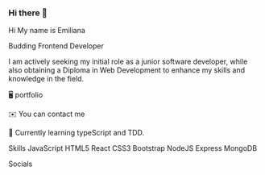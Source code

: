 ### Hi there 👋

Hi My name is Emiliana

Budding Frontend Developer

I am actively seeking my initial role as a junior software developer, while also obtaining a Diploma in Web Development to enhance my skills and knowledge in the field.

🖥️  portfolio

✉️  You can contact me 

🧠  Currently learning typeScript and TDD.

Skills
JavaScript HTML5 React CSS3 Bootstrap NodeJS Express MongoDB

Socials







<!--
**Emilianalila/Emilianalila** is a ✨ _special_ ✨ repository because its `README.md` (this file) appears on your GitHub profile.

Here are some ideas to get you started:

- 🔭 I’m currently working on ...
- 🌱 I’m currently learning ...
- 👯 I’m looking to collaborate on ...
- 🤔 I’m looking for help with ...
- 💬 Ask me about ...
- 📫 How to reach me: ...
- 😄 Pronouns: ...
- ⚡ Fun fact: ...
-->
